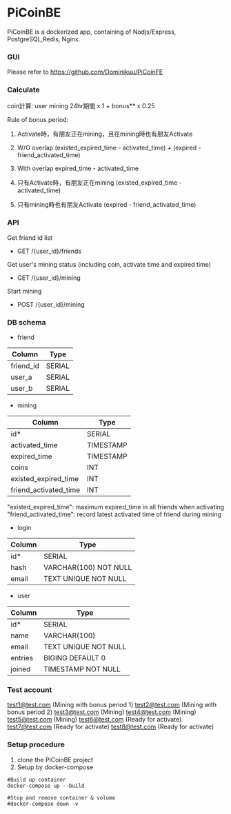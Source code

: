 # PiCoinBE

  PiCoinBE is a dockerized app, containing of Nodjs/Express, PostgreSQL,Redis, Nginx.

### GUI
Please refer to https://github.com/Dominikuu/PiCoinFE


### Calculate
coin計算: user mining 24hr期間 x 1 + bonus** x 0.25

Rule of bonus period:
1. Activate時，有朋友正在mining，且在mining時也有朋友Activate
  1. W/O overlap
   (existed_expired_time - activated_time) + (expired - friend_activated_time)
  2. With overlap
    expired_time - activated_time

2. 只有Activate時，有朋友正在mining
  (existed_expired_time - activated_time)

3. 只有mining時也有朋友Activate
  (expired - friend_activated_time)

### API
Get friend id list
- GET /{user_id}/friends

Get user's mining status (including coin, activate time and expired time)
- GET /{user_id}/mining

Start mining
- POST /{user_id}/mining

### DB schema
- friend

| Column    | Type   |
|-----------|--------|
| friend_id | SERIAL |
| user_a    | SERIAL |
| user_b    | SERIAL |

- mining

| Column                 | Type      |
|------------------------|-----------|
| id*                    | SERIAL    |
| activated_time         | TIMESTAMP |
| expired_time           | TIMESTAMP |
| coins                  | INT       |
| existed_expired_time   | INT       |
| friend_activated_time  | INT       |

"existed_expired_time": maximum expired_time in all friends when activating
"friend_activated_time": record latest activated time of friend during mining

- login

| Column | Type                  |
|--------|-----------------------|
| id*    | SERIAL                |
| hash   | VARCHAR(100) NOT NULL |
| email  | TEXT UNIQUE NOT NULL  |

- user

| Column  | Type                 |
|---------|----------------------|
| id*     | SERIAL               |
| name    | VARCHAR(100)         |
| email   | TEXT UNIQUE NOT NULL |
| entries | BIGING DEFAULT 0     |
| joined  | TIMESTAMP NOT NULL   |

### Test account

test1@test.com (Mining with bonus period 1)
test2@test.com (Mining with bonus period 2)
test3@test.com (Mining)
test4@test.com (Mining)
test5@test.com (Mining)
test6@test.com (Ready for activate)
test7@test.com (Ready for activate)
test8@test.com (Ready for activate)

### Setup procedure
1. clone the PiCoinBE project
2. Setup by docker-compose

```
#Build up container
docker-compose up --build

#Stop and remove container & volume
#docker-compose down -v
```
